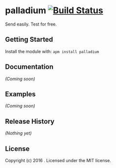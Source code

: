 # palladium [![Build Status](https://secure.travis-ci.org/icetee/palladium.png?branch=master)](http://travis-ci.org/icetee/palladium)

Send easily. Test for free.

## Getting Started
Install the module with: `apm install palladium`

## Documentation
_(Coming soon)_

## Examples
_(Coming soon)_

## Release History
_(Nothing yet)_

## License
Copyright (c) 2016 . Licensed under the MIT license.
